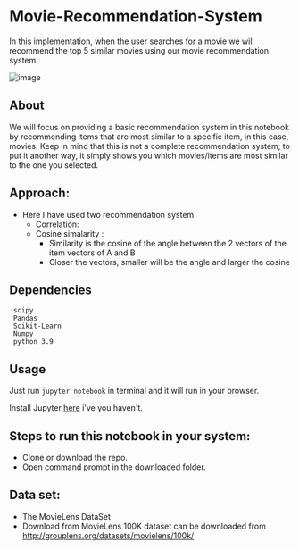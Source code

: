 # Movie-Recommendation-System

In this implementation, when the user searches for a movie we will recommend the top 5 similar movies using our movie recommendation system.

![image](https://user-images.githubusercontent.com/86415241/145664296-1cdc0712-dc89-442c-ad51-845355237514.png)

## About
We will focus on providing a basic recommendation system in this notebook by recommending items that are most similar to a specific item, in this case, movies. Keep in mind that this is not a complete recommendation system; to put it another way, it simply shows you which movies/items are most similar to the one you selected.

## Approach:
- Here I have used two recommendation system
  - Correlation:
  - Cosine simalarity :
    - Similarity is the cosine of the angle between the 2 vectors of the item vectors of A and B
    - Closer the vectors, smaller will be the angle and larger the cosine
    
## Dependencies
``` 
 scipy
 Pandas
 Scikit-Learn
 Numpy
 python 3.9
 ```
## Usage

Just run `jupyter notebook` in terminal and it will run in your browser.

Install Jupyter [here](http://jupyter.readthedocs.io/en/latest/install.html) i've you haven't.

## Steps to run this notebook in your system:
- Clone or download the repo.
- Open command prompt in the downloaded folder.


## Data set:
- The MovieLens DataSet 
- Download from  MovieLens 100K dataset can be downloaded from http://grouplens.org/datasets/movielens/100k/
